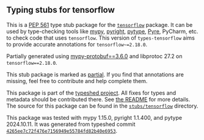 ## Typing stubs for tensorflow

This is a [PEP 561](https://peps.python.org/pep-0561/)
type stub package for the [`tensorflow`](https://github.com/tensorflow/tensorflow) package.
It can be used by type-checking tools like
[mypy](https://github.com/python/mypy/),
[pyright](https://github.com/microsoft/pyright),
[pytype](https://github.com/google/pytype/),
[Pyre](https://pyre-check.org/),
PyCharm, etc. to check code that uses `tensorflow`. This version of
`types-tensorflow` aims to provide accurate annotations for
`tensorflow~=2.18.0`.

Partially generated using [mypy-protobuf==3.6.0](https://github.com/nipunn1313/mypy-protobuf/tree/v3.6.0) and libprotoc 27.2 on `tensorflow==2.18.0`.

This stub package is marked as [partial](https://peps.python.org/pep-0561/#partial-stub-packages).
If you find that annotations are missing, feel free to contribute and help complete them.


This package is part of the [typeshed project](https://github.com/python/typeshed).
All fixes for types and metadata should be contributed there.
See [the README](https://github.com/python/typeshed/blob/main/README.md)
for more details. The source for this package can be found in the
[`stubs/tensorflow`](https://github.com/python/typeshed/tree/main/stubs/tensorflow)
directory.

This package was tested with
mypy 1.15.0,
pyright 1.1.400,
and pytype 2024.10.11.
It was generated from typeshed commit
[`4265ee7c72f476e7156949e55784fd82b40e6953`](https://github.com/python/typeshed/commit/4265ee7c72f476e7156949e55784fd82b40e6953).